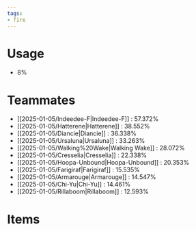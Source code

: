 ```yaml
---
tags:
- fire
---
```

# Usage
- 8%
# Teammates
- [[2025-01-05/Indeedee-F|Indeedee-F]] : 57.372%
- [[2025-01-05/Hatterene|Hatterene]] : 38.552%
- [[2025-01-05/Diancie|Diancie]] : 36.338%
- [[2025-01-05/Ursaluna|Ursaluna]] : 33.263%
- [[2025-01-05/Walking%20Wake|Walking Wake]] : 28.072%
- [[2025-01-05/Cresselia|Cresselia]] : 22.338%
- [[2025-01-05/Hoopa-Unbound|Hoopa-Unbound]] : 20.353%
- [[2025-01-05/Farigiraf|Farigiraf]] : 15.535%
- [[2025-01-05/Armarouge|Armarouge]] : 14.547%
- [[2025-01-05/Chi-Yu|Chi-Yu]] : 14.461%
- [[2025-01-05/Rillaboom|Rillaboom]] : 12.593%
# Items